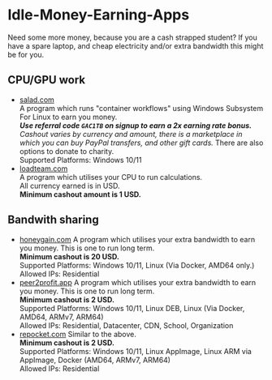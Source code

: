 # Idle-Money-Earning-Apps
Need some more money, because you are a cash strapped student?
If you have a spare laptop, and cheap electricity and/or extra bandwidth this might be for you.

## CPU/GPU work
- [salad.com](https://salad.com/download)<br>
A program which runs "container workflows" using Windows Subsystem For Linux to earn you money.<br>
*__Use referral code `GAC1TB` on signup to earn a 2x earning rate bonus.__*<br>
*Cashout varies by currency and amount, there is a marketplace in which you can buy PayPal transfers, and other gift cards.*
There are also options to donate to charity.<br>
Supported Platforms: Windows 10/11
- [loadteam.com](https://www.loadteam.com/signup?referral=V7EY3DNFZB)<br>
A program which utilises your CPU to run calculations. <br>
All currency earned is in USD. <br>
**Minimum cashout amount is 1 USD.**

## Bandwith sharing

- [honeygain.com](https://r.honeygain.me/TWEAK90DF1)
A program which utilises your extra bandwidth to earn you money. 
This is one to run long term.<br>
**Minimum cashout is 20 USD.**<br>
Supported Platforms: Windows 10/11, Linux (Via Docker, AMD64 only.)<br>
Allowed IPs: Residential
-  [peer2profit.app](https://p2pr.me/1663713701632a41a51af0c)
A program which utilises your extra bandwidth to earn you money. 
This is one to run long term.<br>
**Minimum cashout is 2 USD.**<br>
Supported Platforms: Windows 10/11, Linux DEB, Linux (Via Docker, AMD64, ARMv7, ARM64)<br>
Allowed IPs: Residential, Datacenter, CDN, School, Organization
- [repocket.com](https://link.repocket.co/tcYm)
Similar to the above.<br>
**Minimum cashout is 2 USD.**<br>
Supported Platforms: Windows 10/11, Linux AppImage, Linux ARM via AppImage, Docker (AMD64, ARMv7, ARM64)<br>
Allowed IPs: Residential


